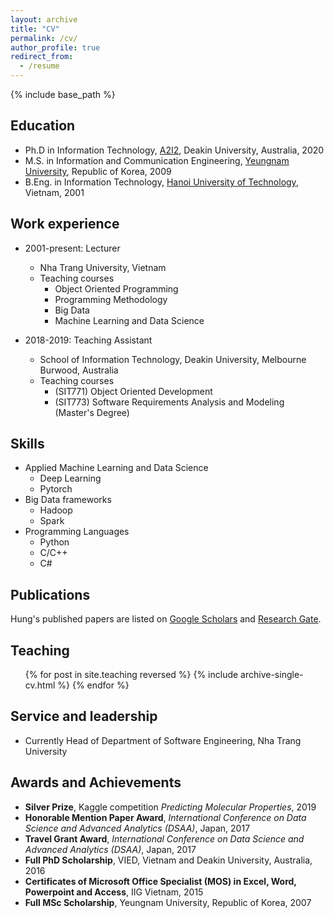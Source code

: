```yaml
---
layout: archive
title: "CV"
permalink: /cv/
author_profile: true
redirect_from:
  - /resume
---
```


{% include base_path %}

## Education

* Ph.D in Information Technology, [A2I2](https://a2i2.deakin.edu.au/), Deakin University, Australia, 2020
* M.S. in Information and Communication Engineering, [Yeungnam University](https://www.yu.ac.kr/english/index.do), Republic of Korea, 2009
* B.Eng. in Information Technology, [Hanoi University of Technology](https://hust.edu.vn/), Vietnam, 2001

## Work experience

* 2001-present: Lecturer
  * Nha Trang University, Vietnam
  * Teaching courses
    * Object Oriented Programming
    * Programming Methodology
    * Big Data
    * Machine Learning and Data Science

* 2018-2019: Teaching Assistant
  * School of Information Technology, Deakin University, Melbourne Burwood, Australia
  * Teaching courses
    * (SIT771) Object Oriented Development
    * (SIT773) Software Requirements Analysis and Modeling (Master's Degree)

## Skills

* Applied Machine Learning and Data Science
  * Deep Learning
  * Pytorch
* Big Data frameworks
  * Hadoop
  * Spark
* Programming Languages
  * Python
  * C/C++
  * C#

## Publications

  Hung's published papers are listed on [Google Scholars](https://scholar.google.com/citations?user=NDDWXZsAAAAJ) and [Research Gate](https://www.researchgate.net/profile/Hung-Nguyen-88).

## Teaching

  <ul>
  {% for post in site.teaching reversed %}
    {% include archive-single-cv.html %}
  {% endfor %}
  </ul>
  
## Service and leadership

* Currently Head of Department of Software Engineering, Nha Trang University

## Awards and Achievements

* **Silver Prize**, Kaggle competition *Predicting Molecular Properties*, 2019
* **Honorable Mention Paper Award**, *International Conference on Data Science and Advanced Analytics (DSAA)*, Japan, 2017
* **Travel Grant Award**, *International Conference on Data Science and Advanced Analytics (DSAA)*, Japan, 2017
* **Full PhD Scholarship**, VIED, Vietnam and Deakin University, Australia, 2016
* **Certificates of Microsoft Office Specialist (MOS) in Excel, Word, Powerpoint and Access**, IIG Vietnam, 2015
* **Full MSc Scholarship**, Yeungnam University, Republic of Korea, 2007
